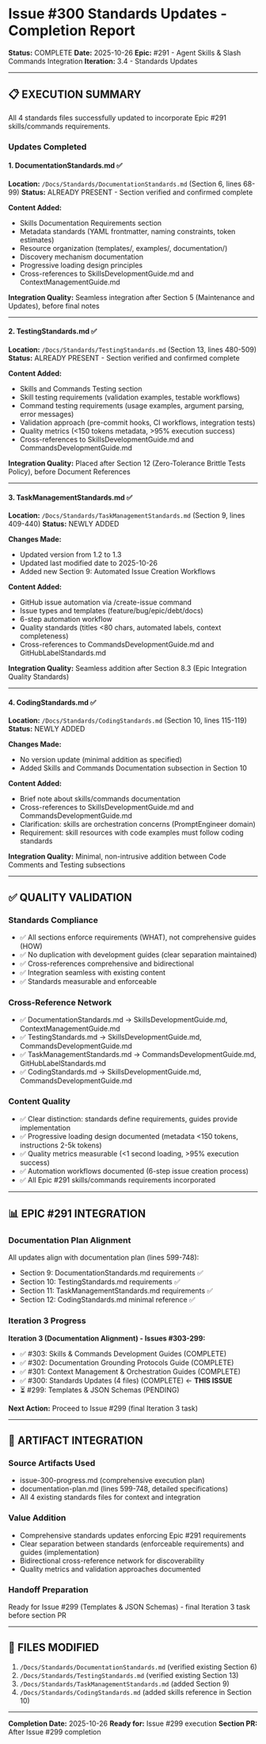 # Issue #300 Standards Updates - Completion Report

**Status:** COMPLETE
**Date:** 2025-10-26
**Epic:** #291 - Agent Skills & Slash Commands Integration
**Iteration:** 3.4 - Standards Updates

---

## 📋 EXECUTION SUMMARY

All 4 standards files successfully updated to incorporate Epic #291 skills/commands requirements.

### Updates Completed

#### 1. DocumentationStandards.md ✅
**Location:** `/Docs/Standards/DocumentationStandards.md` (Section 6, lines 68-99)
**Status:** ALREADY PRESENT - Section verified and confirmed complete

**Content Added:**
- Skills Documentation Requirements section
- Metadata standards (YAML frontmatter, naming constraints, token estimates)
- Resource organization (templates/, examples/, documentation/)
- Discovery mechanism documentation
- Progressive loading design principles
- Cross-references to SkillsDevelopmentGuide.md and ContextManagementGuide.md

**Integration Quality:** Seamless integration after Section 5 (Maintenance and Updates), before final notes

---

#### 2. TestingStandards.md ✅
**Location:** `/Docs/Standards/TestingStandards.md` (Section 13, lines 480-509)
**Status:** ALREADY PRESENT - Section verified and confirmed complete

**Content Added:**
- Skills and Commands Testing section
- Skill testing requirements (validation examples, testable workflows)
- Command testing requirements (usage examples, argument parsing, error messages)
- Validation approach (pre-commit hooks, CI workflows, integration tests)
- Quality metrics (<150 tokens metadata, >95% execution success)
- Cross-references to SkillsDevelopmentGuide.md and CommandsDevelopmentGuide.md

**Integration Quality:** Placed after Section 12 (Zero-Tolerance Brittle Tests Policy), before Document References

---

#### 3. TaskManagementStandards.md ✅
**Location:** `/Docs/Standards/TaskManagementStandards.md` (Section 9, lines 409-440)
**Status:** NEWLY ADDED

**Changes Made:**
- Updated version from 1.2 to 1.3
- Updated last modified date to 2025-10-26
- Added new Section 9: Automated Issue Creation Workflows

**Content Added:**
- GitHub issue automation via /create-issue command
- Issue types and templates (feature/bug/epic/debt/docs)
- 6-step automation workflow
- Quality standards (titles <80 chars, automated labels, context completeness)
- Cross-references to CommandsDevelopmentGuide.md and GitHubLabelStandards.md

**Integration Quality:** Seamless addition after Section 8.3 (Epic Integration Quality Standards)

---

#### 4. CodingStandards.md ✅
**Location:** `/Docs/Standards/CodingStandards.md` (Section 10, lines 115-119)
**Status:** NEWLY ADDED

**Changes Made:**
- No version update (minimal addition as specified)
- Added Skills and Commands Documentation subsection in Section 10

**Content Added:**
- Brief note about skills/commands documentation
- Cross-references to SkillsDevelopmentGuide.md and CommandsDevelopmentGuide.md
- Clarification: skills are orchestration concerns (PromptEngineer domain)
- Requirement: skill resources with code examples must follow coding standards

**Integration Quality:** Minimal, non-intrusive addition between Code Comments and Testing subsections

---

## ✅ QUALITY VALIDATION

### Standards Compliance
- ✅ All sections enforce requirements (WHAT), not comprehensive guides (HOW)
- ✅ No duplication with development guides (clear separation maintained)
- ✅ Cross-references comprehensive and bidirectional
- ✅ Integration seamless with existing content
- ✅ Standards measurable and enforceable

### Cross-Reference Network
- ✅ DocumentationStandards.md → SkillsDevelopmentGuide.md, ContextManagementGuide.md
- ✅ TestingStandards.md → SkillsDevelopmentGuide.md, CommandsDevelopmentGuide.md
- ✅ TaskManagementStandards.md → CommandsDevelopmentGuide.md, GitHubLabelStandards.md
- ✅ CodingStandards.md → SkillsDevelopmentGuide.md, CommandsDevelopmentGuide.md

### Content Quality
- ✅ Clear distinction: standards define requirements, guides provide implementation
- ✅ Progressive loading design documented (metadata <150 tokens, instructions 2-5k tokens)
- ✅ Quality metrics measurable (<1 second loading, >95% execution success)
- ✅ Automation workflows documented (6-step issue creation process)
- ✅ All Epic #291 skills/commands requirements incorporated

---

## 📊 EPIC #291 INTEGRATION

### Documentation Plan Alignment
All updates align with documentation plan (lines 599-748):
- Section 9: DocumentationStandards.md requirements ✅
- Section 10: TestingStandards.md requirements ✅
- Section 11: TaskManagementStandards.md requirements ✅
- Section 12: CodingStandards.md minimal reference ✅

### Iteration 3 Progress
**Iteration 3 (Documentation Alignment) - Issues #303-299:**
- ✅ #303: Skills & Commands Development Guides (COMPLETE)
- ✅ #302: Documentation Grounding Protocols Guide (COMPLETE)
- ✅ #301: Context Management & Orchestration Guides (COMPLETE)
- ✅ #300: Standards Updates (4 files) (COMPLETE) ← **THIS ISSUE**
- ⏳ #299: Templates & JSON Schemas (PENDING)

**Next Action:** Proceed to Issue #299 (final Iteration 3 task)

---

## 🔗 ARTIFACT INTEGRATION

### Source Artifacts Used
- issue-300-progress.md (comprehensive execution plan)
- documentation-plan.md (lines 599-748, detailed specifications)
- All 4 existing standards files for context and integration

### Value Addition
- Comprehensive standards updates enforcing Epic #291 requirements
- Clear separation between standards (enforceable requirements) and guides (implementation)
- Bidirectional cross-reference network for discoverability
- Quality metrics and validation approaches documented

### Handoff Preparation
Ready for Issue #299 (Templates & JSON Schemas) - final Iteration 3 task before section PR

---

## 📁 FILES MODIFIED

1. `/Docs/Standards/DocumentationStandards.md` (verified existing Section 6)
2. `/Docs/Standards/TestingStandards.md` (verified existing Section 13)
3. `/Docs/Standards/TaskManagementStandards.md` (added Section 9)
4. `/Docs/Standards/CodingStandards.md` (added skills reference in Section 10)

---

**Completion Date:** 2025-10-26
**Ready for:** Issue #299 execution
**Section PR:** After Issue #299 completion
